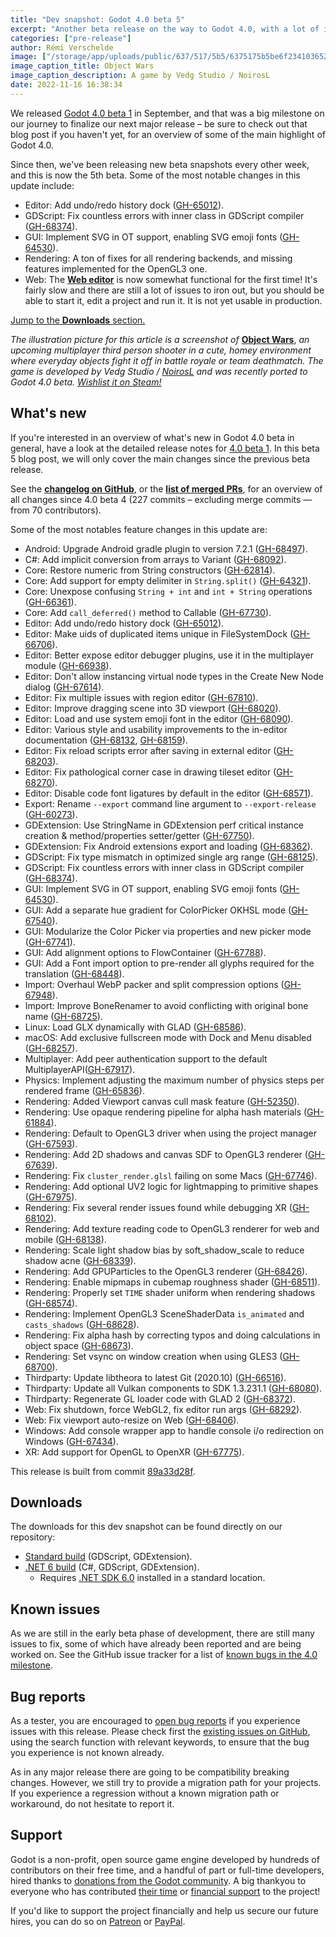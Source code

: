 ```yaml
---
title: "Dev snapshot: Godot 4.0 beta 5"
excerpt: "Another beta release on the way to Godot 4.0, with a lot of interesting changes! Undo/redo history dock, many GDScript bugs fixed with inner classes, SVG support in OpenType fonts, a lot of rendering fixes and new OpenGL3 features, and a first very early usable version of the Web editor!"
categories: ["pre-release"]
author: Rémi Verschelde
image: ["/storage/app/uploads/public/637/517/5b5/6375175b5be6f234103652.jpg"]
image_caption_title: Object Wars
image_caption_description: A game by Vedg Studio / NoirosL
date: 2022-11-16 16:38:34
---
```


We released [Godot 4.0 beta 1](/article/dev-snapshot-godot-4-0-beta-1) in September, and that was a big milestone on our journey to finalize our next major release – be sure to check out that blog post if you haven't yet, for an overview of some of the main highlight of Godot 4.0.

Since then, we've been releasing new beta snapshots every other week, and this is now the 5th beta.
Some of the most notable changes in this update include:

- Editor: Add undo/redo history dock ([GH-65012](https://github.com/godotengine/godot/pull/65012)).
- GDScript: Fix countless errors with inner class in GDScript compiler ([GH-68374](https://github.com/godotengine/godot/pull/68374)).
- GUI: Implement SVG in OT support, enabling SVG emoji fonts ([GH-64530](https://github.com/godotengine/godot/pull/64530)).
- Rendering: A ton of fixes for all rendering backends, and missing features implemented for the OpenGL3 one.
- Web: The [**Web editor**](https://editor.godotengine.org/releases/4.0.beta5/godot.editor.html) is now somewhat functional for the first time! It's fairly slow and there are still a lot of issues to iron out, but you should be able to start it, edit a project and run it. It is not yet usable in production.

[Jump to the **Downloads** section.](#downloads)

*The illustration picture for this article is a screenshot of* [**Object Wars**](https://store.steampowered.com/app/1936800/Object_Wars/?curator_clanid=41324400), *an upcoming multiplayer third person shooter in a cute, homey environment where everyday objects fight it off in battle royale or team deathmatch. The game is developed by Vedg Studio / [NoirosL](https://twitter.com/NoirosL/) and was recently ported to Godot 4.0 beta. [Wishlist it on Steam!](https://store.steampowered.com/app/1936800/Object_Wars/?curator_clanid=41324400)*

## What's new

If you're interested in an overview of what's new in Godot 4.0 beta in general, have a look at the detailed release notes for [4.0 beta 1](/article/dev-snapshot-godot-4-0-beta-1). In this beta 5 blog post, we will only cover the main changes since the previous beta release.

See the [**changelog on GitHub**](https://github.com/godotengine/godot/compare/e6751549cf7247965d1744b8c464f5e901006f21...89a33d28f00fec579184fb7193790d40aa09b45b), or the [**list of merged PRs**](https://github.com/godotengine/godot/pulls?q=is%3Apr+merged%3A2022-11-02..2022-11-16+is%3Amerged+sort%3Acreated-asc+milestone%3A4.0), for an overview of all changes since 4.0 beta 4 (227 commits – excluding merge commits ― from 70 contributors).

Some of the most notables feature changes in this update are:

- Android: Upgrade Android gradle plugin to version 7.2.1 ([GH-68497](https://github.com/godotengine/godot/pull/68497)).
- C#: Add implicit conversion from arrays to Variant ([GH-68092](https://github.com/godotengine/godot/pull/68092)).
- Core: Restore numeric from String constructors ([GH-62814](https://github.com/godotengine/godot/pull/62814)).
- Core: Add support for empty delimiter in `String.split()` ([GH-64321](https://github.com/godotengine/godot/pull/64321)).
- Core: Unexpose confusing `String + int` and `int + String` operations ([GH-66361](https://github.com/godotengine/godot/pull/66361)).
- Core: Add `call_deferred()` method to Callable ([GH-67730](https://github.com/godotengine/godot/pull/67730)).
- Editor: Add undo/redo history dock ([GH-65012](https://github.com/godotengine/godot/pull/65012)).
- Editor: Make uids of duplicated items unique in FileSystemDock ([GH-66706](https://github.com/godotengine/godot/pull/66706)).
- Editor: Better expose editor debugger plugins, use it in the multiplayer module ([GH-66938](https://github.com/godotengine/godot/pull/66938)).
- Editor: Don't allow instancing virtual node types in the Create New Node dialog ([GH-67614](https://github.com/godotengine/godot/pull/67614)).
- Editor: Fix multiple issues with region editor ([GH-67810](https://github.com/godotengine/godot/pull/67810)).
- Editor: Improve dragging scene into 3D viewport ([GH-68020](https://github.com/godotengine/godot/pull/68020)).
- Editor: Load and use system emoji font in the editor ([GH-68090](https://github.com/godotengine/godot/pull/68090)).
- Editor: Various style and usability improvements to the in-editor documentation ([GH-68132](https://github.com/godotengine/godot/pull/68132), [GH-68159](https://github.com/godotengine/godot/pull/68159)).
- Editor: Fix reload scripts error after saving in external editor ([GH-68203](https://github.com/godotengine/godot/pull/68203)).
- Editor: Fix pathological corner case in drawing tileset editor ([GH-68270](https://github.com/godotengine/godot/pull/68270)).
- Editor: Disable code font ligatures by default in the editor ([GH-68571](https://github.com/godotengine/godot/pull/68571)).
- Export: Rename `--export` command line argument to `--export-release` ([GH-60273](https://github.com/godotengine/godot/pull/60273)).
- GDExtension: Use StringName in GDExtension perf critical instance creation & method/properties setter/getter ([GH-67750](https://github.com/godotengine/godot/pull/67750)).
- GDExtension: Fix Android extensions export and loading ([GH-68362](https://github.com/godotengine/godot/pull/68362)).
- GDScript: Fix type mismatch in optimized single arg range ([GH-68125](https://github.com/godotengine/godot/pull/68125)).
- GDScript: Fix countless errors with inner class in GDScript compiler ([GH-68374](https://github.com/godotengine/godot/pull/68374)).
- GUI: Implement SVG in OT support, enabling SVG emoji fonts ([GH-64530](https://github.com/godotengine/godot/pull/64530)).
- GUI: Add a separate hue gradient for ColorPicker OKHSL mode ([GH-67540](https://github.com/godotengine/godot/pull/67540)).
- GUI: Modularize the Color Picker via properties and new picker mode ([GH-67741](https://github.com/godotengine/godot/pull/67741)).
- GUI: Add alignment options to FlowContainer ([GH-67788](https://github.com/godotengine/godot/pull/67788)).
- GUI: Add a Font import option to pre-render all glyphs required for the translation ([GH-68448](https://github.com/godotengine/godot/pull/68448)).
- Import: Overhaul WebP packer and split compression options ([GH-67948](https://github.com/godotengine/godot/pull/67948)).
- Import: Improve BoneRenamer to avoid conflicting with original bone name ([GH-68725](https://github.com/godotengine/godot/pull/68725)).
- Linux: Load GLX dynamically with GLAD ([GH-68586](https://github.com/godotengine/godot/pull/68586)).
- macOS: Add exclusive fullscreen mode with Dock and Menu disabled ([GH-68257](https://github.com/godotengine/godot/pull/68257)).
- Multiplayer: Add peer authentication support to the default MultiplayerAPI([GH-67917](https://github.com/godotengine/godot/pull/67917)).
- Physics: Implement adjusting the maximum number of physics steps per rendered frame ([GH-65836](https://github.com/godotengine/godot/pull/65836)).
- Rendering: Added Viewport canvas cull mask feature ([GH-52350](https://github.com/godotengine/godot/pull/52350)).
- Rendering: Use opaque rendering pipeline for alpha hash materials ([GH-61884](https://github.com/godotengine/godot/pull/61884)).
- Rendering: Default to OpenGL3 driver when using the project manager ([GH-67593](https://github.com/godotengine/godot/pull/67593)).
- Rendering: Add 2D shadows and canvas SDF to OpenGL3 renderer ([GH-67639](https://github.com/godotengine/godot/pull/67639)).
- Rendering: Fix `cluster_render.glsl` failing on some Macs ([GH-67746](https://github.com/godotengine/godot/pull/67746)).
- Rendering: Add optional UV2 logic for lightmapping to primitive shapes ([GH-67975](https://github.com/godotengine/godot/pull/67975)).
- Rendering: Fix several render issues found while debugging XR ([GH-68102](https://github.com/godotengine/godot/pull/68102)).
- Rendering: Add texture reading code to OpenGL3 renderer for web and mobile ([GH-68138](https://github.com/godotengine/godot/pull/68138)).
- Rendering: Scale light shadow bias by soft_shadow_scale to reduce shadow acne ([GH-68339](https://github.com/godotengine/godot/pull/68339)).
- Rendering: Add GPUParticles to the OpenGL3 renderer ([GH-68426](https://github.com/godotengine/godot/pull/68426)).
- Rendering: Enable mipmaps in cubemap roughness shader ([GH-68511](https://github.com/godotengine/godot/pull/68511)).
- Rendering: Properly set `TIME` shader uniform when rendering shadows ([GH-68574](https://github.com/godotengine/godot/pull/68574)).
- Rendering: Implement OpenGL3 SceneShaderData `is_animated` and `casts_shadows` ([GH-68628](https://github.com/godotengine/godot/pull/68628)).
- Rendering: Fix alpha hash by correcting typos and doing calculations in object space ([GH-68673](https://github.com/godotengine/godot/pull/68673)).
- Rendering: Set vsync on window creation when using GLES3 ([GH-68700](https://github.com/godotengine/godot/pull/68700)).
- Thirdparty: Update libtheora to latest Git (2020.10) ([GH-66516](https://github.com/godotengine/godot/pull/66516)).
- Thirdparty: Update all Vulkan components to SDK 1.3.231.1 ([GH-68080](https://github.com/godotengine/godot/pull/68080)).
- Thirdparty: Regenerate GL loader code with GLAD 2 ([GH-68372](https://github.com/godotengine/godot/pull/68372)).
- Web: Fix shutdown, force WebGL2, fix editor run args ([GH-68292](https://github.com/godotengine/godot/pull/68292)).
- Web: Fix viewport auto-resize on Web ([GH-68406](https://github.com/godotengine/godot/pull/68406)).
- Windows: Add console wrapper app to handle console i/o redirection on Windows ([GH-67434](https://github.com/godotengine/godot/pull/67434)).
- XR: Add support for OpenGL to OpenXR ([GH-67775](https://github.com/godotengine/godot/pull/67775)).

This release is built from commit [89a33d28f](https://github.com/godotengine/godot/commit/89a33d28f00fec579184fb7193790d40aa09b45b).

<a id="downloads"></a>
## Downloads

The downloads for this dev snapshot can be found directly on our repository:

* [Standard build](https://github.com/godotengine/godot-builds/releases/4.0-beta5) (GDScript, GDExtension).
* [.NET 6 build](https://github.com/godotengine/godot-builds/releases/4.0-beta5) (C#, GDScript, GDExtension).
  - Requires [.NET SDK 6.0](https://dotnet.microsoft.com/en-us/download/dotnet/6.0) installed in a standard location.

## Known issues

As we are still in the early beta phase of development, there are still many issues to fix, some of which have already been reported and are being worked on. See the GitHub issue tracker for a list of [known bugs in the 4.0 milestone](https://github.com/godotengine/godot/issues?q=is%3Aissue+is%3Aopen+milestone%3A4.0+label%3Abug+).

## Bug reports

As a tester, you are encouraged to [open bug reports](https://github.com/godotengine/godot/issues) if you experience issues with this release. Please check first the [existing issues on GitHub](https://github.com/godotengine/godot/issues), using the search function with relevant keywords, to ensure that the bug you experience is not known already.

As in any major release there are going to be compatibility breaking changes. However, we still try to provide a migration path for your projects. If you experience a regression without a known migration path or workaround, do not hesitate to report it.

## Support

Godot is a non-profit, open source game engine developed by hundreds of contributors on their free time, and a handful of part or full-time developers, hired thanks to [donations from the Godot community](https://godotengine.org/donate). A big thankyou to everyone who has contributed [their time](https://github.com/godotengine/godot/blob/master/AUTHORS.md) or [financial support](https://github.com/godotengine/godot/blob/master/DONORS.md) to the project!

If you'd like to support the project financially and help us secure our future hires, you can do so on [Patreon](https://www.patreon.com/godotengine) or [PayPal](https://godotengine.org/donate).
